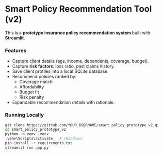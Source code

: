 # Smart Policy Recommendation Tool (v2)

This is a **prototype insurance policy recommendation system** built with **Streamlit**.

### Features
- Capture client details (age, income, dependents, coverage, budget).
- Capture **risk factors**: loss ratio, past claims history.
- Save client profiles into a local SQLite database.
- Recommend policies ranked by:
  - Coverage match
  - Affordability
  - Budget fit
  - Risk penalty
- Expandable recommendation details with rationale.

### Running Locally
```bash
git clone https://github.com/YOUR_USERNAME/smart_policy_prototype_v2.git
cd smart_policy_prototype_v2
python -m venv .venv
.venv\Scripts\activate   # (Windows)
pip install -r requirements.txt
streamlit run app.py
